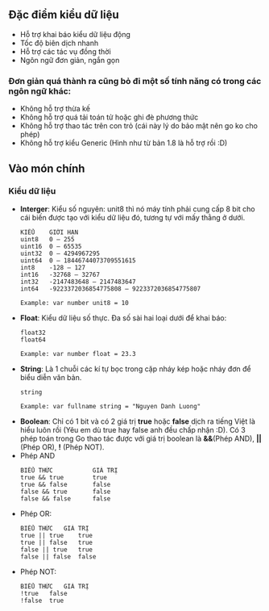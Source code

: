 ## Đặc điểm kiểu dữ liệu
- Hỗ trợ khai báo kiểu dữ liệu động
- Tốc độ biên dịch nhanh
- Hỗ trợ các tác vụ đồng thời
- Ngôn ngữ đơn giản, ngắn gọn

### Đơn giản quá thành ra cũng bỏ đi một số tính năng có trong các ngôn ngữ khác:
- Không hỗ trợ thừa kế
- Không hỗ trợ quá tải toán tử hoặc ghi đè phương thức
- Không hỗ trợ thao tác trên con trỏ (cái này lý do bảo mật nên go ko cho phép)
- Không hỗ trợ kiểu Generic (Hình như từ bản 1.8 là hỗ trợ rồi :D)

## Vào món chính
### Kiểu dữ liệu
- **Interger**: Kiểu số nguyên: unit8 thì nó máy tính phải cung cấp 8 bit cho cái biến được tạo với kiểu dữ liệu đó, tương tự với mấy thằng ở dưới.
    ```text
    KIỂU	GIỚI HẠN
    uint8	0 – 255
    uint16	0 – 65535
    uint32	0 – 4294967295
    uint64	0 – 18446744073709551615
    int8	-128 – 127
    int16	-32768 – 32767
    int32	-2147483648 – 2147483647
    int64	-9223372036854775808 – 9223372036854775807

    Example: var number unit8 = 10
    ```
- **Float**: Kiểu dữ liệu số thực. Đa số sài hai loại dưới để khai báo:
    ```text
    float32
    float64

    Example: var number float = 23.3
    ```
- **String**: Là 1 chuỗi các kí tự bọc trong cặp nháy kép hoặc nháy đơn để biểu diễn văn bản.
    ```text
    string

    Example: var fullname string = "Nguyen Danh Luong"
    ```
- **Boolean**: Chỉ có 1 bit và có 2 giá trị **true** hoặc **false** dịch ra tiếng Việt là hiểu luôn rồi (Yêu em dù true hay false anh đều chấp nhận :D). Có 3 phép toán trong Go thao tác được với giá trị boolean là **&&**(Phép AND), **||** (Phép OR), **!** (Phép NOT).
- Phép AND
    ```text
    BIỂU THỨC	        GIÁ TRỊ
    true && true	    true
    true && false	    false
    false && true	    false
    false && false	    false
    ```
- Phép OR:
    ```text
    BIỂU THỨC	GIÁ TRỊ
    true || true	true
    true || false	true
    false || true	true
    false || false	false
    ```
- Phép NOT:
    ```
    BIỂU THỨC	GIÁ TRỊ
    !true	false
    !false	true
    ```